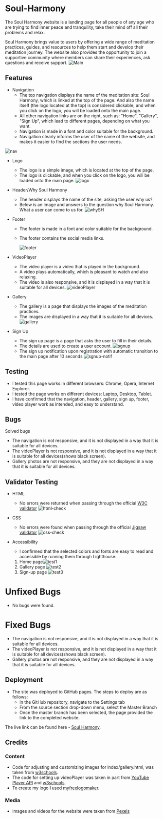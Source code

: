 # Soul-Harmony
The Soul Harmony website is a landing page for all people of any age who are trying to find inner peace and tranquility, take their mind off all their problems and relax.

Soul Harmony brings value to users by offering a wide range of meditation practices, guides, and resources to help them start and develop their meditation journey. The website also provides the opportunity to join a supportive community where members can share their experiences, ask questions and receive support.
![Main](Assets/README-gallery/Main.png)
## Features
- Navigation
    - The top navigation displays the name of the meditation site: Soul Harmony, which is linked at the top of the page. And also the name itself (the logo located at the top) is considered clickable, and when you click on the logo, you will be loaded onto the main page.
    - All other navigation links are on the right, such as: "Home", "Gallery", "Sign Up", which lead to different pages, depending on what you want.
    - Navigation is made in a font and color suitable for the background.
    - Navigation clearly informs the user of the name of the website, and makes it easier to find the sections the user needs.

![nav](Assets/README-gallery/Nav.png)

- Logo
    - The logo is a simple image, which is located at the top of the page.
    - The logo is clickable, and when you click on the logo, you will be loaded onto the main page.
    ![logo](Assets/README-gallery/logo.png)

- Header/Why Soul Harmony
    - The header displays the name of the site, asking the user why us?
    - Below is an image and answers to the question why Soul Harmony. What a user can come to us for.
![whySH](Assets/README-gallery/whySH.png)
- Footer
    - The footer is made in a font and color suitable for the background.
    - The footer contains the social media links.
      
       ![footer](Assets/README-gallery/footer.png)

- VideoPlayer
    - The video player is a video that is played in the background.
    - A video plays automatically, which is pleasant to watch and also relaxing.
    - The video is also responsive, and it is displayed in a way that it is suitable for all devices.
    ![videoPlayer](Assets/README-gallery/main-vid.png)

- Gallery
    - The gallery is a page that displays the images of the meditation practices.
    - The images are displayed in a way that it is suitable for all devices.
![gallery](Assets/README-gallery/gallery.png)

- Sign Up
    - The sign up page is a page that asks the user to fill in their details.
    - The details are used to create a user account.
    ![sgnup](Assets/README-gallery/sgnUp.png)
    - The sign up notification upon registration with automatic transition to the main page after 10 seconds
    ![sgnup-notif](Assets/README-gallery/sgnUp-notif.png)

## Testing
- I tested this page works in different browsers: Chrome, Opera, Internet Explorer.
- I tested the page works on different devices: Laptop, Desktop, Tablet.
- I have confirmed that the navigation, header, gallery, sign up, footer, video player work as intended, and easy to understand.
## Bugs
Solved bugs
- The navigation is not responsive, and it is not displayed in a way that it is suitable for all devices.
- The videoPlayer is not responsive, and it is not displayed in a way that it is suitable for all devices(shows black screen).
- Gallery photos are not responsive, and they are not displayed in a way that it is suitable for all devices.
## Validator Testing
- HTML
    - No errors were returned when passing through the official [W3C validator](https://validator.w3.org/#validate_by_input)
    ![html-check](Assets/README-gallery/html-check.png)
- CSS
    - No errors were found when passing through the official [Jigsaw validator](https://jigsaw.w3.org/css-validator/)
    ![css-check](Assets/README-gallery/css-check.png)
- Accessibility
    - I confirmed that the selected colors and fonts are easy to read and accessible by running them through Lighthouse.
    
  1. Home page![test1](Assets/README-gallery/test.png)
  2. Gallery page ![test2](Assets/README-gallery/test2.png)
  3. Sign-up page ![test3](Assets/README-gallery/test3.png)

# Unfixed Bugs
- No bugs were found.
# Fixed Bugs
- The navigation is not responsive, and it is not displayed in a way that it is suitable for all devices.
- The videoPlayer is not responsive, and it is not displayed in a way that it is suitable for all devices(shows black screen).
- Gallery photos are not responsive, and they are not displayed in a way that it is suitable for all devices.

## Deployment
- The site was deployed to GitHub pages. The steps to deploy are as follows:
    - In the GitHub repository, navigate to the Settings tab
    - From the source section drop-down menu, select the Master Branch
    - Once the master branch has been selected, the page provided the link to the completed website.

The live link can be found here - [Soul Harmony](https://barsllvl.github.io/barsllvl/).

## Credits
### Content
- Code for adjusting and customizing images for index/gallery.html, was taken from [w3schools](https://www.w3schools.com).
- The code for setting up videoPlayer was taken in part from [YouTube Player API](https://developers.google.com/youtube/iframe_api_reference) and [w3schools](https://www.w3schools.com).
- To create my logo I used [myfreelogomaker](https://myfreelogomaker.com).
### Media
- Images and videos for the website were taken from [Pexels](https://www.pexels.com)
